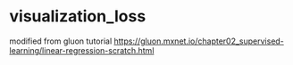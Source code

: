 # visualization_loss

modified from gluon tutorial https://gluon.mxnet.io/chapter02_supervised-learning/linear-regression-scratch.html
